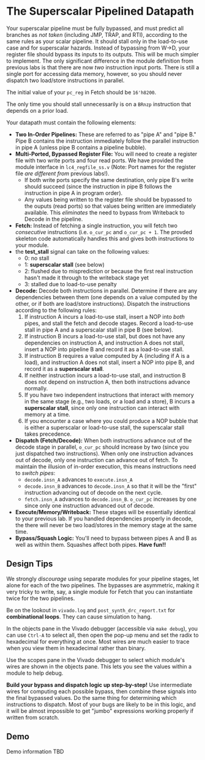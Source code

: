 # The Superscalar Pipelined Datapath

Your superscalar pipeline must be fully bypassed, and must predict all branches as *not taken* (including JMP, TRAP, and RTI), according to the same rules as your scalar pipeline. It should stall only in the load-to-use case and for superscalar hazards. Instead of bypassing from W->D, your register file should bypass its inputs to its outputs. This will be much simpler to implement. The only significant difference in the module definition from previous labs is that there are now *two* instruction input ports. There is still a single port for accessing data memory, however, so you should never dispatch two load/store instructions in parallel.

The initial value of your `pc_reg` in Fetch should be `16'h8200`.

The only time you should stall unnecessarily is on a `BRnzp` instruction that depends on a prior load.

Your datapath must contain the following elements:

+ **Two In-Order Pipelines:** These are referred to as "pipe A" and "pipe B." Pipe B contains the instruction immediately follow the parallel instruction in pipe A (unless pipe B contains a pipeline bubble).
+ **Multi-Ported, Bypassed Register File:** You will need to create a register file with two write ports and four read ports. We have provided the module interface in `lc4_regfile_ss.v` (Note: Port names for the register file *are different from* previous labs!).
   + If both write ports specify the same destination, only pipe B's write should succeed (since the instruction in pipe B follows the instruction in pipe A in program order).
   + Any values being written to the register file should be bypassed to the ouputs (read ports) so that values being written are immediately available. This *eliminates* the need to bypass from Writeback to Decode in the pipeline.
+ **Fetch:** Instead of fetching a single instruction, you will fetch two *consecutive* instructions (i.e. `o_cur_pc` and `o_cur_pc + 1`. The provded skeleton code automatically handles this and gives both instructions to your module.
+ the **test_stall** signal can take on the following values:
   + 0: no stall
   + 1: **superscalar stall** (see below)
   + 2: flushed due to misprediction or because the first real instruction hasn't made it through to the writeback stage yet
   + 3: stalled due to load-to-use penalty
+ **Decode:** Decode both instructions in parallel. Determine if there are any dependencies between them (one depends on a value computed by the other, or if both are load/store instructions). Dispatch the instructions according to the following rules: 
   1. If instruction A incurs a load-to-use stall, insert a NOP into *both* pipes, and stall the fetch and decode stages. Record a load-to-use stall in pipe A and a superscalar stall in pipe B (see below).
   1. If instruction B incurs a load-to-use stall, but does not have any dependencies on instruction A, and instruction A does not stall, insert a NOP into pipeline B and record it as a load-to-use stall.
   1. If instruction B requires a value computed by A (including if A is a load), and instruction A does not stall, insert a NOP into pipe B, and record it as a **superscalar stall**.
   1. If neither instruction incurs a load-to-use stall, and instruction B does not depend on instruction A, then both instructions advance normally.
   1. If you have two independent instructions that interact with memory in the same stage (e.g., two loads, or a load and a store), B incurs a **superscalar stall**, since only one instruction can interact with memory at a time.
   1. If you encounter a case where you could produce a NOP bubble that is either a superscalar or load-to-use stall, the superscalar stall takes precedence.
+ **Dispatch (Fetch/Decode):** When both instructions advance out of the decode stage in parallel, `o_cur_pc` should increase by two (since you just dispatched two instructions). When only one instruction advances out of decode, only one instruction can advance out of fetch. To maintain the illusion of in-order execution, this means instructions need to *switch pipes*: 
   + `decode.insn_A` advances to `execute.insn_A`
   + `decode.insn_B` advances to `decode.insn_A` so that it will be the "first" instruction advancing out of decode on the next cycle.      
   + `fetch.insn_A` advances to `decode.insn_B`. `o_cur_pc` increases by one since only one instruction advanced out of decode.
+ **Execute/Memory/Writeback:** These stages will be essentially identical to your previous lab. If you handled dependencies properly in decode, the there will never be two load/stores in the memory stage at the same time.
+ **Bypass/Squash Logic:** You'll need to bypass between pipes A and B as well as within them. Squashes affect both pipes. **Have fun!!**

## Design Tips

We strongly *discourage* using separate modules for your pipeline stages, let alone for each of the two pipelines. The bypasses are asymmetric, making it very tricky to write, say, a single module for Fetch that you can instantiate twice for the two pipelines.

Be on the lookout in `vivado.log` and `post_synth_drc_report.txt` for **combinational loops**. They can cause simulation to hang.

In the objects pane in the Vivado debugger (accessible via `make debug`), you can use `Ctrl-A` to select all, then open the pop-up menu and set the radix to hexadecimal for everything at once. Most wires are much easier to trace when you view them in hexadecimal rather than binary.

Use the scopes pane in the Vivado debugger to select which module's wires are shown in the objects pane. This lets you see the values within a module to help debug.

**Build your bypass and dispatch logic up step-by-step!** Use intermediate wires for computing each possible bypass, then combine these signals into the final bypassed values. Do the same thing for determining which instructions to dispatch. Most of your bugs are likely to be in this logic, and it will be almost impossible to get "jumbo" expressions working properly if written from scratch.

## Demo

Demo information TBD
